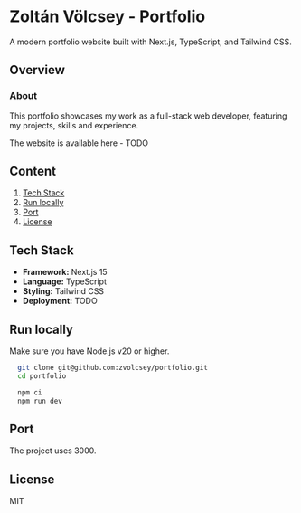 # Zoltán Völcsey - Portfolio

A modern portfolio website built with Next.js, TypeScript, and Tailwind CSS.

## Overview

### About

This portfolio showcases my work as a full-stack web developer,
featuring my projects, skills and experience.

The website is available here - TODO

## Content

1. [Tech Stack](#tech-stack)
2. [Run locally](#run-locally)
3. [Port](#port)
4. [License](#license)

## Tech Stack

- **Framework:** Next.js 15
- **Language:** TypeScript
- **Styling:** Tailwind CSS
- **Deployment:** TODO

## Run locally

Make sure you have Node.js v20 or higher.

```bash
  git clone git@github.com:zvolcsey/portfolio.git
  cd portfolio

  npm ci
  npm run dev
```

## Port

The project uses 3000.

## License

MIT
